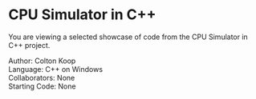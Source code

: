 # CPU Simulator in C++

You are viewing a selected showcase of code from the CPU Simulator in C++ project.

Author: Colton Koop  
Language: C++ on Windows  
Collaborators: None  
Starting Code: None  
